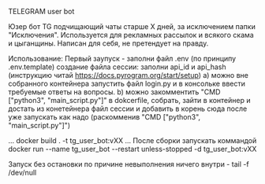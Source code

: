 TELEGRAM user bot



Юзер бот TG подчищающий чаты старше X дней, за исключением папки "Исключения". Используется для рекламных рассылок и всякого скама и цыганщины. 
Написан для себя, не претендует на правду.

Использование:
Первый заупуск - заполни файл .env (по принципу .env.template) 
                 создание файла сессии: заполни api_id и api_hash (инструкцию читай https://docs.pyrogram.org/start/setup)
                                        a) можно вне собранного контейнера запустить файл login.py и в консольке ввести требуемые ответы на вопросы. 
                                        b) можно закомментить "CMD ["python3", "main_script.py"]" в dokcerfile, собрать, зайти в контейнер и достать из конетейнера файл сессии и добавить в корень сюда
                 после уже запускать как надо (раскомменив "CMD ["python3", "main_script.py"]")



... docker build . -t tg_user_bot:vXX
... После сборки запускать коммандой docker run --name tg_user_bot --restart unless-stopped -d tg_user_bot:vXX

Запуск без остановки по причине невыполнения ничего внутри - tail -f /dev/null



